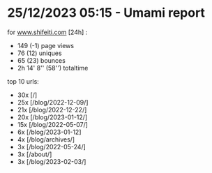 # 25/12/2023 05:15 - Umami report
for www.shifeiti.com [24h] :

 - 149 (-1) page views
 - 76 (12) uniques
 - 65 (23) bounces
 - 2h 14' 8'' (58'') totaltime


top 10 urls:
 - 30x [/]
 - 25x [/blog/2022-12-09/]
 - 21x [/blog/2022-12-22/]
 - 20x [/blog/2023-01-12/]
 - 15x [/blog/2022-05-07/]
 - 6x [/blog/2023-01-12]
 - 4x [/blog/archives/]
 - 3x [/blog/2022-05-24/]
 - 3x [/about/]
 - 3x [/blog/2023-02-03/]


